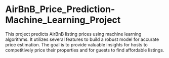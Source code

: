 # AirBnB_Price_Prediction-Machine_Learning_Project
This project predicts AirBnB listing prices using machine learning algorithms. It utilizes several features to build a robust model for accurate price estimation. The goal is to provide valuable insights for hosts to competitively price their properties and for guests to find affordable listings.

